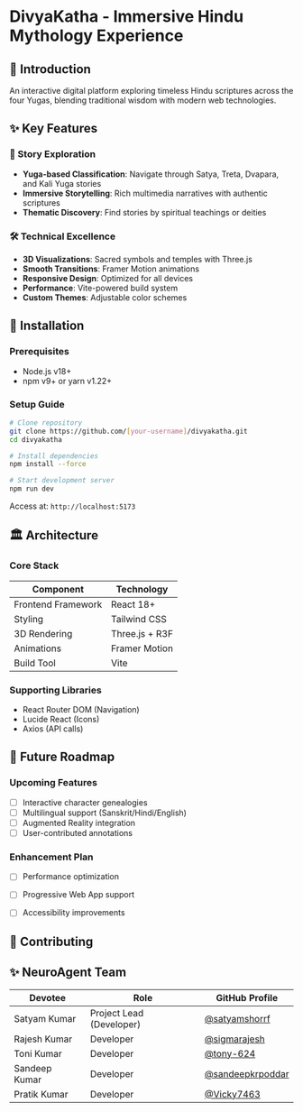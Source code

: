 
# DivyaKatha - Immersive Hindu Mythology Experience

## 🌌 Introduction  
An interactive digital platform exploring timeless Hindu scriptures across the four Yugas, blending traditional wisdom with modern web technologies.

## ✨ Key Features

### 📖 Story Exploration
- **Yuga-based Classification**: Navigate through Satya, Treta, Dvapara, and Kali Yuga stories
- **Immersive Storytelling**: Rich multimedia narratives with authentic scriptures
- **Thematic Discovery**: Find stories by spiritual teachings or deities

### 🛠️ Technical Excellence
- **3D Visualizations**: Sacred symbols and temples with Three.js
- **Smooth Transitions**: Framer Motion animations  
- **Responsive Design**: Optimized for all devices
- **Performance**: Vite-powered build system
- **Custom Themes**: Adjustable color schemes

## 🚀 Installation

### Prerequisites
- Node.js v18+
- npm v9+ or yarn v1.22+

### Setup Guide
```bash
# Clone repository
git clone https://github.com/[your-username]/divyakatha.git
cd divyakatha

# Install dependencies
npm install --force

# Start development server
npm run dev
```
Access at: `http://localhost:5173`

## 🏛️ Architecture

### Core Stack
| Component          | Technology           |
|--------------------|----------------------|
| Frontend Framework | React 18+            |
| Styling            | Tailwind CSS         |
| 3D Rendering       | Three.js + R3F       |
| Animations         | Framer Motion        |
| Build Tool         | Vite                 |

### Supporting Libraries
- React Router DOM (Navigation)
- Lucide React (Icons)
- Axios (API calls)

## 🌟 Future Roadmap

### Upcoming Features
- [ ] Interactive character genealogies
- [ ] Multilingual support (Sanskrit/Hindi/English)
- [ ] Augmented Reality integration
- [ ] User-contributed annotations

### Enhancement Plan
- [ ] Performance optimization
- [ ] Progressive Web App support
- [ ] Accessibility improvements


## 🤝 Contributing

## ✨ NeuroAgent Team

| Devotee          | Role                | GitHub Profile                      |
|------------------|---------------------|-------------------------------------|
| Satyam Kumar     | Project Lead (Developer)   | [@satyamshorrf](https://github.com/satyamshorrf) |
| Rajesh Kumar     | Developer        | [@sigmarajesh](https://github.com/sigmarajesh)  |
| Toni Kumar       | Developer         | [@tony-624](https://github.com/tony-624)     |
| Sandeep Kumar    | Developer    | [@sandeepkrpoddar](https://github.com/sandeepkrpoddar) |
| Pratik Kumar     | Developer         | [@Vicky7463](https://github.com/Vicky7463)    |
